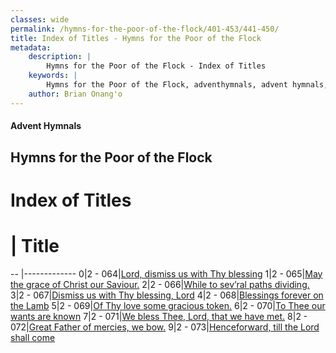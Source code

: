 ```yaml
---
classes: wide
permalink: /hymns-for-the-poor-of-the-flock/401-453/441-450/
title: Index of Titles - Hymns for the Poor of the Flock
metadata:
    description: |
        Hymns for the Poor of the Flock - Index of Titles
    keywords: |
        Hymns for the Poor of the Flock, adventhymnals, advent hymnals, index
    author: Brian Onang'o
---
```


#### Advent Hymnals

## Hymns for the Poor of the Flock

# Index of Titles
# | Title                        
-- |-------------
0|2 - 064|[Lord, dismiss us with Thy blessing](/401-453/441-450/01.Lord,-dismiss-us-with-Thy-blessing)
1|2 - 065|[May the grace of Christ our Saviour.](/401-453/441-450/02.May-the-grace-of-Christ-our-Saviour)
2|2 - 066|[While to sev’ral paths dividing.](/401-453/441-450/03.While-to-sev’ral-paths-dividing)
3|2 - 067|[Dismiss us with Thy blessing, Lord](/401-453/441-450/04.Dismiss-us-with-Thy-blessing,-Lord)
4|2 - 068|[Blessings forever on the Lamb](/401-453/441-450/05.Blessings-forever-on-the-Lamb)
5|2 - 069|[Of Thy love some gracious token.](/401-453/441-450/06.Of-Thy-love-some-gracious-token)
6|2 - 070|[To Thee our wants are known](/401-453/441-450/07.To-Thee-our-wants-are-known)
7|2 - 071|[We bless Thee, Lord, that we have met.](/401-453/441-450/08.We-bless-Thee,-Lord,-that-we-have-met)
8|2 - 072|[Great Father of mercies, we bow.](/401-453/441-450/09.Great-Father-of-mercies,-we-bow)
9|2 - 073|[Henceforward, till the Lord shall come](/401-453/441-450/10.Henceforward,-till-the-Lord-shall-come)
